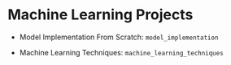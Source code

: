 # Machine Learning Projects

- Model Implementation From Scratch: `model_implementation`

- Machine Learning Techniques: `machine_learning_techniques`
